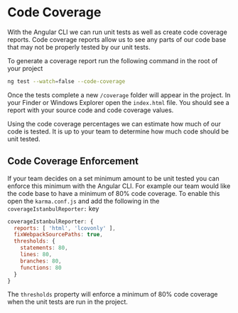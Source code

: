 # Code Coverage

With the Angular CLI we can run unit tests as well as create code coverage reports. Code coverage reports allow us to see any parts of our code base that may not be properly tested by our unit tests.

To generate a coverage report run the following command in the root of your project

```bash
ng test --watch=false --code-coverage
```

Once the tests complete a new `/coverage` folder will appear in the project. In your Finder or Windows Explorer open the `index.html` file. You should see a report with your source code and code coverage values. 

Using the code coverage percentages we can estimate how much of our code is tested. It is up to your team to determine how much code should be unit tested. 

## Code Coverage Enforcement

If your team decides on a set minimum amount to be unit tested you can enforce this minimum with the Angular CLI. For example our team would like the code base to have a minimum of 80% code coverage. To enable this open the `karma.conf.js` and add the following in the `coverageIstanbulReporter:` key

```javascript
coverageIstanbulReporter: {
  reports: [ 'html', 'lcovonly' ],
  fixWebpackSourcePaths: true,
  thresholds: {
    statements: 80,
    lines: 80,
    branches: 80,
    functions: 80
  }
}
``` 

The `thresholds` property will enforce a minimum of 80% code coverage when the unit tests are run in the project.